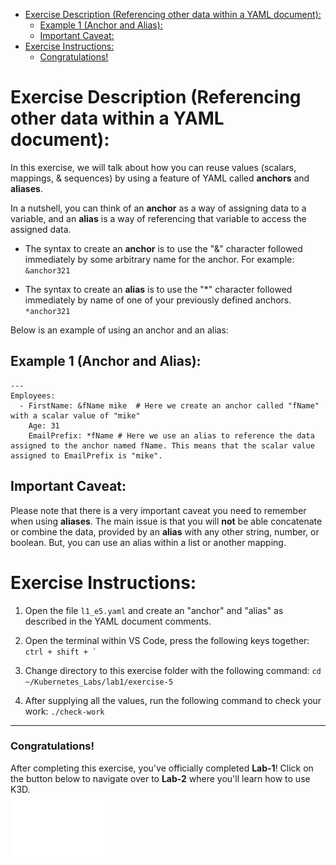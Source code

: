 <!-- MarkdownTOC -->

- [Exercise Description (Referencing other data within a YAML document):](#exercise-description-referencing-other-data-within-a-yaml-document)
  - [Example 1 (Anchor and Alias):](#example-1-anchor-and-alias)
  - [Important Caveat:](#important-caveat)
- [Exercise Instructions:](#exercise-instructions)
    - [Congratulations!](#congratulations)

<!-- /MarkdownTOC -->
# Exercise Description (Referencing other data within a YAML document):
In this exercise, we will talk about how you can reuse values (scalars, mappings, & sequences) by using a feature of YAML called **anchors** and **aliases**.

In a nutshell, you can think of an **anchor** as a way of assigning data to a variable, and an **alias** is a way of referencing that variable to access the assigned data.

- The syntax to create an **anchor** is to use the "&" character followed immediately by some arbitrary name for the anchor. For example: `&anchor321`

- The syntax to create an **alias** is to use the "*" character followed immediately by name of one of your previously defined anchors. `*anchor321`

Below is an example of using an anchor and an alias:

## Example 1 (Anchor and Alias):
```
---
Employees:
  - FirstName: &fName mike  # Here we create an anchor called "fName" with a scalar value of "mike"
    Age: 31
    EmailPrefix: *fName # Here we use an alias to reference the data assigned to the anchor named fName. This means that the scalar value assigned to EmailPrefix is "mike".
```

## Important Caveat:
Please note that there is a very important caveat you need to remember when using **aliases**. The main issue is that you will **not** be able concatenate or combine the data, provided by an **alias** with any other string, number, or boolean. But, you can use an alias within a list or another mapping. 

# Exercise Instructions:

  1. Open the file `l1_e5.yaml` and create an "anchor" and "alias" as described in the YAML document comments.

  2. Open the terminal within VS Code, press the following keys together: ``ctrl + shift + ` ``

  3. Change directory to this exercise folder with the following command: `cd ~/Kubernetes_Labs/lab1/exercise-5`

  4. After supplying all the values, run the following command to check your work: `./check-work`

---
### Congratulations! 
After completing this exercise, you've officially completed **Lab-1**! 
Click on the button below to navigate over to **Lab-2** where you'll learn how to use K3D.
<br><a href="../../lab2/README.md"><img style="margin-bottom:-50px; padding-bottom:3px" src="../../assets/btn_StartLab2.svg" width="150" height="100" alt="Next Lab"></a>